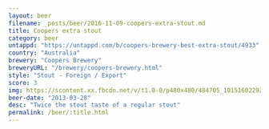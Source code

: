 ```yaml
---
layout: beer
filename: _posts/beer/2016-11-09-coopers-extra-stout.md
title: Coopers extra stout
category: beer
untappd: "https://untappd.com/b/coopers-brewery-best-extra-stout/4933"
country: "Australia"
brewery: "Coopers Brewery"
breweryURL: "/brewery/coopers-brewery.html"
style: "Stout - Foreign / Export"
score: 3
img: https://scontent.xx.fbcdn.net/v/t1.0-0/p480x480/484705_10151602292338745_274952911_n.jpg?_nc_cat=106&_nc_oc=AQkSVPUQWFxpu5Tz-JCuQWL3mESCAOPyZKF4WDrhXI883g4VAI9-gXgpF50o1xRaUjo&_nc_ht=scontent.xx&oh=a034b7da0d7ff15c91d7e9784d0401a7&oe=5DB59BB3
beer-date: "2013-03-28"
desc: "Twice the stout taste of a regular stout"
permalink: /beer/:title.html
---
```

